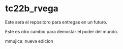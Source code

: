 # tc22b_rvega

Este sera el repositoro para entregas en un futuro.

Este es otro cambio para demostar el poder del mundo.


mmujica: nueva edicion
